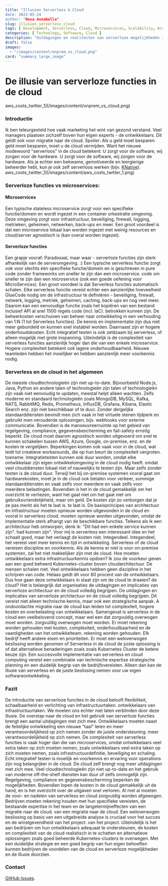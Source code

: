 ```yaml
---
title: "Illusion Serverless & Cloud
date: 2023-05-24
author: "Nova Annabella"
slug: illusion_serverless_cloud
tags: [ Development, Serverless, Cloud, Microservices, Scalability, Architecture, Infrastructure ]
categories: [ Technology, Software, Cloud ]
description: "Uitdagingen en realiteiten van serverloze mogelijkheden in de cloud. Waardevolle inzichten voor bedrijven die een migratie naar de cloud overwegen".
draft: false
images:
  - "/images/content/onprem_vs_cloud.png"
card: "summary_large_image"
---
```




# De illusie van serverloze functies in de cloud

aws_costs_twitter_1](/images/content/onprem_vs_cloud.png)

### Introductie

Ik ben teleurgesteld hoe vaak marketing het wint van gezond verstand. Veel managers plaatsen zichzelf boven hun eigen
experts - de ontwikkelaars. Dit geldt ook voor migratie naar de cloud. Spoiler: Als u geld moet besparen geld moet
besparen, moet u de cloud vermijden. Want het nieuwe modewoord "serverloos" in de cloud betekent: U zorgt voor de
software, wij zorgen voor de hardware. U zorgt voor de software, wij zorgen voor de hardware. Als je echter een bekwame,
gemotiveerde en leergierige beheerder hebt, kun je ook zelf serverloos werken (bijv. [KNative](https://knative.dev)).
aws_costs_twitter_1](/images/content/aws_costs_twitter_1.png)

### Serverloze functies vs microservices:



#### Microservices

Een typische stateless microservice zorgt voor een specifieke functie/domein en wordt ingezet in een container
orkestratie omgeving. Deze omgeving zorgt voor infrastructuur, beveiliging, firewall, logging, metrieken, geheimen,
netwerken, back-ups en meer. Een groot voordeel is dat een microservice lokaal kan worden ingezet met weinig resources
en cloud/server agnostisch is (kan overal worden ingezet).

#### Serverloze functies

Een grapje vooraf: Paradoxaal, maar waar - serverloze functies zijn sterk afhankelijk van de serveromgeving. :) Een
typische serverless functie zorgt ook voor slechts één specifieke functie/domein en is geschreven in pure code zonder
frameworks om sneller te zijn dan een microservice. code om sneller te zijn dan een microservice (ook een goede oefening
voor MicroServices). Een groot voordeel is dat Serverless functies automatisch schalen. Elke serverless functie vereist
echter een aanzienlijke hoeveelheid GlueCode nodig om de infrastructuur te definiëren - beveiliging, firewall, netwerk,
logging, metriek, geheimen, caching, back-ups en nog veel meer. Daarom kan een eenvoudige functie zoals het kopiëren van
een bestand inclusief API al snel 1500 regels code (incl. IaC). betrokken kunnen zijn. De beheerkosten verschuiven van
beheer naar ontwikkeling in een verhouding van 1:N (1 tot Serverless functies). De kennis en implementatie zijn dus niet
meer gebundeld en kunnen snel instabiel worden. Daarnaast zijn er hogere onderhoudskosten. Echt integratief testen is
ook zeldzaam bij serverless, of alleen mogelijk met grote inspanning. Uiteindelijk is de complexiteit van serverless
functies aanzienlijk hoger dan die van een enkele microservice. Hogere complexiteit betekent ook lagere
onderhoudbaarheid. Nieuwe teamleden hebben het moeilijker en hebben aanzienlijk meer voorkennis nodig.

### Serverless en de cloud in het algemeen

De meeste cloudtechnologieën zijn niet up-to-date. Bijvoorbeeld Node.js, Java, Python en andere talen of technologieën
zijn talen of technologieën zijn vaak niet eenvoudig te updaten, meestal helpt alleen wachten. Zelfs moderne en
standaard technologieën zoals MongoDB, MySQL, Kafka, NATS, RabbitMQ, Redis, Prometheus, InfluxDB, Grafana, Kibana,
Elastic Search enz. zijn niet beschikbaar of te duur. Zonder dergelijke standaarddiensten bevindt men zich vaak in het
virtuele stenen tijdperk en gebruikt men verouderde oplossingen, bijv. webhooks voor externe communicatie. Bovendien is
de manoeuvreerruimte op het gebied van regelgeving, compliance, gegevensbescherming en fail-safety ernstig beperkt. De
cloud moet daarom agnostisch worden uitgevoerd om snel te kunnen schakelen tussen AWS, Azure, Google, on-premise, enz.
en de kosten te vergelijken. Beperkingen komen ook vaak voor in de cloud, wat leidt tot creatieve workarounds, die op
hun beurt de complexiteit vergroten. toename. Integratietesten kunnen ook duur worden, omdat elke ontwikkelaar zijn
eigen ontwikkelomgeving in de cloud nodig heeft. omdat veel clouddiensten lokaal niet of nauwelijks te testen zijn. Maar
zelfs zonder testen is de cloud duur. Terwijl het bij on-premise systemen vooral gaat om hardwarekosten, moet je in de
cloud ook betalen voor verkeer, sommige standaarddiensten en vaak zelfs voor meerdere en vaak zelfs voor meerdere
belastingen. Bovendien is het in de cloud gemakkelijk om het overzicht te verliezen, want het gaat niet om het gaat niet
om gebruiksvriendelijkheid, maar om geld. De kosten zijn zo verborgen dat je ze pas merkt als het te laat is. te laat
is. De basisprincipes van architectuur en infrastructuur moeten opnieuw worden uitgevonden in de cloud en vooral in
serverless cloud. moeten opnieuw worden uitgevonden, omdat de implementatie sterk afhangt van de beschikbare functies.
Telkens als ik een architectuur heb ontworpen, denk ik: "Dit had een enkele service kunnen zijn". had kunnen zijn".
Voor mij is serverless een interessant idee en het schaalt goed, maar het verlaagt de kosten niet. Integendeel.
Integendeel, het vereist veel meer kennis en tijd in ontwikkeling. Serverless of de cloud vereisen discipline en
voorkennis. Als de kennis er niet is voor on-premise systemen, zal het niet makkelijker zijn met de cloud. Hoe moeten
ontwikkelaars extra infrastructuurkennis opdoen? Ik zou de voorkeur geven aan een goed beheerd Kubernetes-cluster boven
cloudarchitectuur. De mensen schalen niet. Veel ontwikkelaars hebben geen discipline in het schrijven van code. Helaas
geldt dit voor 80 procent van de ontwikkelaars. Dus hoe gaan deze ontwikkelaars in staat zijn om de cloud te draaien? de
cloud? Het is belangrijk dat organisaties de uitdagingen en implicaties van serverloze architectuur en de cloud
volledig begrijpen. De uitdagingen en implicaties van serverloze architectuur en de cloud volledig begrijpen. Dit
vereist niet alleen technische kennis, maar ook een strategische aanpak. A ondoordachte migratie naar de cloud kan
leiden tot complexiteit, hogere kosten en overbelasting van ontwikkelaars. Samengevat is serverless in de cloud een
veelbelovend concept, maar wel een dat zorgvuldig overwogen moet worden. zorgvuldig overwogen moet worden. Er moet
rekening worden gehouden met kosten, complexiteit, onderhoudbaarheid en de vaardigheden van het ontwikkelteam. rekening
worden gehouden. Elk bedrijf heeft andere eisen en prioriteiten. Er moet een weloverwogen beslissing worden genomen of
Serverless in de cloud de juiste oplossing is of dat alternatieve benaderingen zoals zoals Kubernetes Cluster de betere
keuze zijn. Een succesvolle implementatie van serverless en cloud computing vereist een combinatie van technische
expertise strategische planning en een duidelijk begrip van de bedrijfsvereisten. Alleen dan kan de illusie van
serverless en de juiste beslissing nemen voor uw eigen softwareontwikkeling.

### Fazit

De introductie van serverloze functies in de cloud belooft flexibiliteit, schaalbaarheid en verlichting van
infrastructuurtaken. ontwikkelaars van infrastructuurtaken. We moeten ons echter niet laten verblinden door deze
illusie. De overstap naar de cloud en het gebruik van serverloze functies brengt een aantal uitdagingen met zich mee.
Ontwikkelaars moeten naast de feitelijke ontwikkeling een nieuwe "taal" leren en meer verantwoordelijkheid op zich nemen
zonder de juiste ondersteuning. meer verantwoordelijkheid op zich nemen. De complexiteit van serverless functies is vaak
hoger dan die van microservices, omdat ontwikkelaars veel extra taken op zich moeten nemen, zoals ontwikkelaars veel
extra taken op zich moeten nemen, zoals infrastructuurdefinitie, beveiliging en schaling. Echt integratief testen is
moeilijk en voorkennis en ervaring voor operations zijn nog belangrijker in de cloud. De cloud zelf brengt nog meer
uitdagingen met zich mee. Veel cloudtechnologieën zijn niet up-to-date en het gebruik van moderne off-the-shelf diensten
kan duur of zelfs onmogelijk zijn. Regelgeving, compliance en gegevensbescherming beperken de mogelijkheden. Bovendien
lopen de kosten in de cloud gemakkelijk uit de hand, en is het overzicht over de uitgaven snel verloren. Al met al
moeten de voor- en nadelen van serverless en cloud zorgvuldig worden afgewogen. Bedrijven moeten rekening houden met hun
specifieke vereisten, de bestaande expertise in het team en de langetermijneffecten van een migratie naar de cloud. van
een migratie naar de cloud. Een weloverwogen beslissing op basis van een uitgebreide analyse is cruciaal voor het succes
en de winstgevendheid van het project. van het project. Uiteindelijk is het aan bedrijven om hun ontwikkelaars adequaat
te ondersteunen, de kosten en complexiteit van de cloud realistisch in te schatten en alternatieve oplossingen zoals
goed beheerde Kubernetes-clusters te overwegen. Met een duidelijke strategie en een goed begrip van hun eigen behoeften
kunnen bedrijven de voordelen van de cloud en serverloze mogelijkheden en de illusie doorzien.

### Contact

[GitHub Issues](https://github.com/NovaAnnabella/the_unspoken/issues/new/choose).
